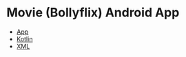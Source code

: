 # Movie (Bollyflix) Android App
- [App](https://github.com/RISHABH12005/Movie-App/releases/tag/v1%2C0)
- [Kotlin](https://github.com/RISHABH12005/Movie-App/blob/main/app/src/main/java/com/example/movie/MainActivity.kt)
- [XML](https://github.com/RISHABH12005/Movie-App/blob/main/app/src/main/AndroidManifest.xml)
